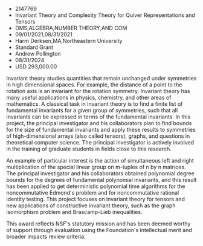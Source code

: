 
* 2147769
* Invariant Theory and Complexity Theory for Quiver Representations and Tensors
* DMS,ALGEBRA,NUMBER THEORY,AND COM
* 09/01/2021,08/31/2021
* Harm Derksen,MA,Northeastern University
* Standard Grant
* Andrew Pollington
* 08/31/2024
* USD 293,000.00

Invariant theory studies quantities that remain unchanged under symmetries in
high dimensional spaces. For example, the distance of a point to the rotation
axis is an invariant for the rotation symmetry. Invariant theory has many useful
applications in physics, chemistry, and other areas of mathematics. A classical
task in invariant theory is to find a finite list of fundamental invariants for
a given group of symmetries, such that all invariants can be expressed in terms
of the fundamental invariants. In this project, the principal investigator and
his collaborators plan to find bounds for the size of fundamental invariants and
apply these results to symmetries of high-dimensional arrays (also called
tensors), graphs, and questions in theoretical computer science. The principal
investigator is actively involved in the training of graduate students in fields
close to this research.

An example of particular interest is the action of simultaneous left and right
multiplication of the special linear group on m-tuples of n by n matrices. The
principal investigator and his collaborators obtained polynomial degree bounds
for the degrees of fundamental polynomial invariants, and this result has been
applied to get deterministic polynomial time algorithms for the noncommutative
Edmond's problem and for noncommutative rational identity testing. This project
focuses on invariant theory for tensors and new applications of constructive
invariant theory, such as the graph isomorphism problem and Brascamp-Lieb
inequalities.

This award reflects NSF's statutory mission and has been deemed worthy of
support through evaluation using the Foundation's intellectual merit and broader
impacts review criteria.
